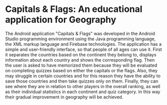 <h1>Capitals & Flags: An educational application for Geography</h1>

The Android application "Capitals & Flags" was developed in the
Android Studio programming environment using the Java programming language, the XML
markup language and Firebase technologies. The application has a simple and user-friendly
interface, so that people of all ages can use it. First it separates the countries based on the
continent they belong to, displays information about each country and shows the
corresponding flag. Then the user is asked to have memorized them because they will be
evaluated on completing quizzes based on either the capitals or the flags. Also, they may
struggle in certain countries and for this reason they have the ability to save those countries
and then take quizzes only on them. Finally, they can see where they are in relation to other
players in the overall ranking, as well as their individual statistics in each continent and quiz
category. In this way their gradual improvement in geography will be achieved.
